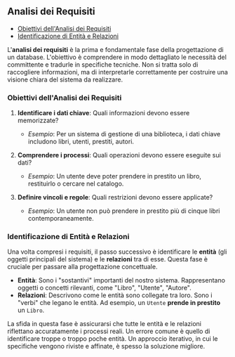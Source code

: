 ## Analisi dei Requisiti <!-- omit in toc -->

- [Obiettivi dell'Analisi dei Requisiti](#obiettivi-dellanalisi-dei-requisiti)
- [Identificazione di Entità e Relazioni](#identificazione-di-entità-e-relazioni)

L'**analisi dei requisiti** è la prima e fondamentale fase della progettazione di un database. L'obiettivo è comprendere in modo dettagliato le necessità del committente e tradurle in specifiche tecniche. Non si tratta solo di raccogliere informazioni, ma di interpretarle correttamente per costruire una visione chiara del sistema da realizzare.

### Obiettivi dell'Analisi dei Requisiti

1.  **Identificare i dati chiave**: Quali informazioni devono essere memorizzate?

    - _Esempio_: Per un sistema di gestione di una biblioteca, i dati chiave includono libri, utenti, prestiti, autori.

2.  **Comprendere i processi**: Quali operazioni devono essere eseguite sui dati?

    - _Esempio_: Un utente deve poter prendere in prestito un libro, restituirlo o cercare nel catalogo.

3.  **Definire vincoli e regole**: Quali restrizioni devono essere applicate?
    - _Esempio_: Un utente non può prendere in prestito più di cinque libri contemporaneamente.

### Identificazione di Entità e Relazioni

Una volta compresi i requisiti, il passo successivo è identificare le **entità** (gli oggetti principali del sistema) e le **relazioni** tra di esse. Questa fase è cruciale per passare alla progettazione concettuale.

- **Entità**: Sono i "sostantivi" importanti del nostro sistema. Rappresentano oggetti o concetti rilevanti, come "Libro", "Utente", "Autore".
- **Relazioni**: Descrivono come le entità sono collegate tra loro. Sono i "verbi" che legano le entità. Ad esempio, un `Utente` **prende in prestito** un `Libro`.

La sfida in questa fase è assicurarsi che tutte le entità e le relazioni riflettano accuratamente i processi reali. Un errore comune è quello di identificare troppe o troppo poche entità. Un approccio iterativo, in cui le specifiche vengono riviste e affinate, è spesso la soluzione migliore.
